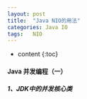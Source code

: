 ```yaml
---
layout: post
title:  "Java NIO的用法"
categories: Java IO
tags:   NIO
---
```


* content
{:toc}


#### Java 并发编程（一）




##### 1、JDK中的并发核心类

